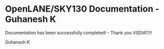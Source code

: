 # OpenLANE/SKY130 Documentation - Guhanesh K


Documentation has been successfully completed! - Thank you VSDIAT!!!

Guhanesh K 
